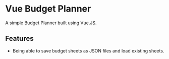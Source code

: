 # Vue Budget Planner

A simple Budget Planner built using Vue.JS.


## Features
- Being able to save budget sheets as JSON files and load existing sheets.
